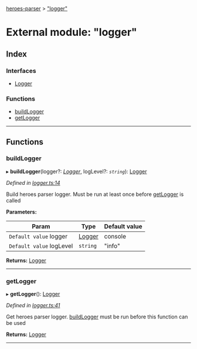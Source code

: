 [heroes-parser](../README.md) > ["logger"](../modules/_logger_.md)

# External module: "logger"

## Index

### Interfaces

* [Logger](../interfaces/_logger_.logger.md)

### Functions

* [buildLogger](_logger_.md#buildlogger)
* [getLogger](_logger_.md#getlogger)

---

## Functions

<a id="buildlogger"></a>

###  buildLogger

▸ **buildLogger**(logger?: *[Logger](../interfaces/_logger_.logger.md)*, logLevel?: *`string`*): [Logger](../interfaces/_logger_.logger.md)

*Defined in [logger.ts:14](https://github.com/joeistas/heroes-parser/blob/be29d1f/src/logger.ts#L14)*

Build heroes parser logger. Must be run at least once before [getLogger](_logger_.md#getlogger) is called

**Parameters:**

| Param | Type | Default value |
| ------ | ------ | ------ |
| `Default value` logger | [Logger](../interfaces/_logger_.logger.md) |  console |
| `Default value` logLevel | `string` | &quot;info&quot; |

**Returns:** [Logger](../interfaces/_logger_.logger.md)

___
<a id="getlogger"></a>

###  getLogger

▸ **getLogger**(): [Logger](../interfaces/_logger_.logger.md)

*Defined in [logger.ts:41](https://github.com/joeistas/heroes-parser/blob/be29d1f/src/logger.ts#L41)*

Get heroes parser logger. [buildLogger](_logger_.md#buildlogger) must be run before this function can be used

**Returns:** [Logger](../interfaces/_logger_.logger.md)

___

